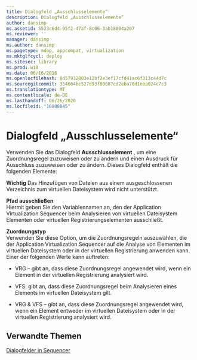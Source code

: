 ```yaml
---
title: Dialogfeld „Ausschlusselemente“
description: Dialogfeld „Ausschlusselemente“
author: dansimp
ms.assetid: 5523c6d4-95f2-47af-8c06-3ab18004a207
ms.reviewer: ''
manager: dansimp
ms.author: dansimp
ms.pagetype: mdop, appcompat, virtualization
ms.mktglfcycl: deploy
ms.sitesec: library
ms.prod: w10
ms.date: 06/16/2016
ms.openlocfilehash: 8d57932803e12bf2e3ef17cfd41ac6f313c44d7c
ms.sourcegitcommit: 354664bc527d93f80687cd2eba70d1eea024c7c3
ms.translationtype: MT
ms.contentlocale: de-DE
ms.lasthandoff: 06/26/2020
ms.locfileid: "10808845"
---
```

# Dialogfeld „Ausschlusselemente“


Verwenden Sie das Dialogfeld **Ausschlusselement** , um eine Zuordnungsregel zuzuweisen oder zu ändern und einen Ausdruck für Ausschluss zuzuweisen oder zu ändern. Dieses Dialogfeld enthält die folgenden Elemente:

**Wichtig**  Das Hinzufügen von Dateien aus einem ausgeschlossenen Verzeichnis zum virtuellen Dateisystem wird nicht unterstützt.

 

<a href="" id="exclude-path"></a>**Pfad ausschließen**  
Hiermit geben Sie den Variablennamen an, den der Application Virtualization Sequencer beim Analysieren von virtuellen Dateisystem Elementen oder virtuellen Registrierungselementen ausschließt.

<a href="" id="mapping-type"></a>**Zuordnungstyp**  
Verwenden Sie diese Option, um die Zuordnungsregeln auszuwählen, die der Application Virtualization Sequencer auf die Analyse von Elementen im virtuellen Dateisystem oder in der virtuellen Registrierung anwenden kann. Einer der folgenden Werte kann auftreten:

-   VRG – gibt an, dass diese Zuordnungsregel angewendet wird, wenn ein Element in der virtuellen Registrierung analysiert wird.

-   VFS: gibt an, dass diese Zuordnungsregel beim Analysieren eines Elements im virtuellen Dateisystem gilt.

-   VRG & VFS – gibt an, dass diese Zuordnungsregel angewendet wird, wenn ein Element entweder im virtuellen Dateisystem oder in der virtuellen Registrierung analysiert wird.

## Verwandte Themen


[Dialogfelder in Sequencer](sequencer-dialog-boxes.md)

 

 





